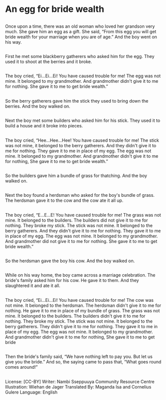 # An egg for bride wealth

##
Once upon a time, there was an old
woman who loved her grandson
very much.
She gave him an egg as a gift.
She said, “From this egg you will get
bride wealth for your marriage
when you are of age.”
And the boy went on his way.

##
First he met some blackberry
gatherers who asked him for the
egg.
They used it to shoot at the berries
and it broke.

##
The boy cried,
“Ei…Ei…Ei! You have caused trouble
for me!
The egg was not mine.
It belonged to my grandmother.
And grandmother didn't give it to
me for nothing.
She gave it to me to get bride
wealth.”

##
So the berry gatherers gave him the
stick they used to bring down the
berries.
And the boy walked on.

##
Next the boy met some builders
who asked him for his stick.
They used it to build a house and it
broke into pieces.

##
The boy cried,
“Hee…Hee…Hee! You have caused
trouble for me! The stick was not
mine, it belonged to the berry
gatherers.
And they didn't give it to me for
nothing.
They gave it to me in place of my
egg.
The egg was not mine.
It belonged to my grandmother.
And grandmother didn't give it to
me for nothing,
She gave it to me to get bride
wealth.”

##
So the builders gave him a bundle
of grass for thatching.
And the boy walked on.

##
Next the boy found a herdsman who
asked for the boy's bundle of grass.
The herdsman gave it to the cow
and the cow ate it all up.

##
The boy cried, “E…E…E! You have
caused trouble for me! The grass
was not mine. It belonged to the
builders.
The builders did not give it to me
for nothing. They broke my stick.
The stick was not mine. It belonged
to the berry gatherers.
And they didn't give it to me for
nothing.
They gave it to me in place of my
egg.
The egg was not mine. It belonged
to my grandmother.
And grandmother did not give it to
me for nothing.
She gave it to me to get bride
wealth.”

##
So the herdsman gave the boy his
cow.
And the boy walked on.

##
While on his way home, the boy
came across a marriage
celebration.
The bride's family asked him for his
cow.
He gave it to them.
And they slaughtered it and ate it
all.

##
The boy cried, “Ei…Ei…Ei! You have
caused trouble for me! The cow was
not mine. It belonged to the
herdsman.
The herdsman didn't give it to me
for nothing.
He gave it to me in place of my
bundle of grass.
The grass was not mine. It belonged
to the builders.
The builders didn't give it to me for
nothing. They broke my stick.
The stick was not mine. It belonged
to the berry gatherers.
They didn't give it to me for
nothing. They gave it to me in place
of my egg.
The egg was not mine. It belonged
to my grandmother.
And grandmother didn't give it to
me for nothing,
She gave it to me to get bride

##
Then the bride's family said, “We
have nothing left to pay you. But let
us give you the bride.”
And so, the saying came to pass
that, “What goes round comes
around!”

##
License: [CC-BY]
Writer: Nambi Sseppuuya Community Resource Centre
Illustration: Wiehan de Jager
Translated By: Maganda Isa and Cornelius Gulere
Language: English

